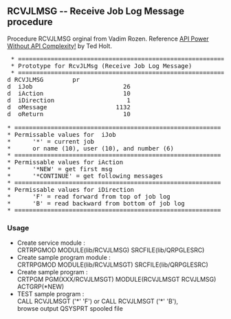 <h2>RCVJLMSG -- Receive Job Log Message procedure</h2>
<p>
Procedure RCVJLMSG orginal from Vadim Rozen. Reference <a href = "https://www.mcpressonline.com/programming/apis/api-power-without-api-complexity" >API Power Without API Complexity!</a> by Ted Holt.
</p>

<pre>
 * =========================================================
 * Prototype for RcvJLMsg (Receive Job Log Message)         
 * =========================================================
d RCVJLMSG        pr                                        
d  iJob                         26                          
d  iAction                      10                          
d  iDirection                    1                          
d  oMessage                   1132                          
d  oReturn                      10                          

* =========================================================
* Permissable values for  iJob                             
*      '*' = current job                                   
*      or name (10), user (10), and number (6)             
* =========================================================
* Permissable values for iAction                           
*      '*NEW' = get first msg                              
*      '*CONTINUE' = get following messages                
* =========================================================
* Permissable values for iDirection                        
*      'F' = read forward from top of job log              
*      'B' = read backward from bottom of job log          
* =========================================================
</pre>     

<h3>Usage</h3>
<ul>
<li>Create service module : <br />CRTRPGMOD  MODULE(lib/RCVJLMSG) SRCFILE(lib/QRPGLESRC)</li>
<li>Create sample program module : <br />CRTRPGMOD  MODULE(lib/RCVJLMSGT) SRCFILE(lib/QRPGLESRC)</li>
<li>Create sample program : <br />CRTPGM     PGM(XXX/RCVJLMSGT) MODULE(RCVJLMSGT RCVJLMSG) ACTGRP(*NEW)</li>
<li>TEST sample program : <br />CALL RCVJLMSGT ('*' 'F') or CALL RCVJLMSGT ('*' 'B'),<br /> browse output QSYSPRT spooled file</li>  
</ul>
